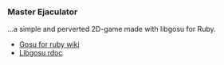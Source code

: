 ### Master Ejaculator
...a simple and perverted 2D-game made with libgosu for Ruby.

* [Gosu for ruby wiki](https://github.com/gosu/gosu/wiki/Ruby-Tutorial)
* [Libgosu rdoc](https://www.libgosu.org/rdoc/Gosu.html)
